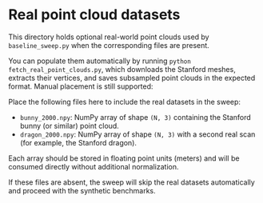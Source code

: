 # Real point cloud datasets

This directory holds optional real-world point clouds used by `baseline_sweep.py` when the corresponding files are present.

You can populate them automatically by running `python fetch_real_point_clouds.py`, which downloads the Stanford meshes,
extracts their vertices, and saves subsampled point clouds in the expected format. Manual placement is still supported:

Place the following files here to include the real datasets in the sweep:

- `bunny_2000.npy`: NumPy array of shape `(N, 3)` containing the Stanford bunny (or similar) point cloud.
- `dragon_2000.npy`: NumPy array of shape `(N, 3)` with a second real scan (for example, the Stanford dragon).

Each array should be stored in floating point units (meters) and will be consumed directly without additional normalization.

If these files are absent, the sweep will skip the real datasets automatically and proceed with the synthetic benchmarks.
